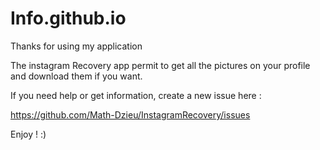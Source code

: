 # Info.github.io

Thanks for using my application


The instagram Recovery app permit to get all the pictures on your profile and download them if you want.


If you need help or get information, create a new issue here :

https://github.com/Math-Dzieu/InstagramRecovery/issues



Enjoy ! :)
